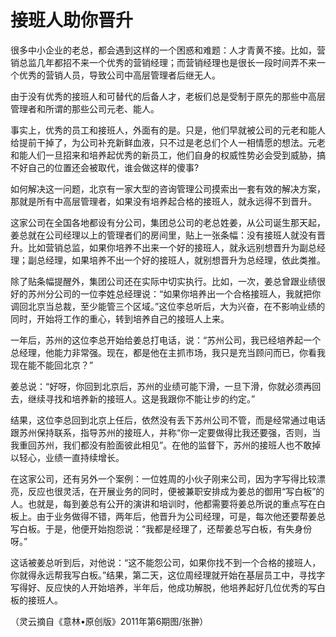# 接班人助你晋升

很多中小企业的老总，都会遇到这样的一个困惑和难题：人才青黄不接。比如，营销总监几年都招不来一个优秀的营销经理；而营销经理也是很长一段时间弄不来一个优秀的营销人员，导致公司中高层管理者后继无人。 

由于没有优秀的接班人和可替代的后备人才，老板们总是受制于原先的那些中高层管理者和所谓的那些公司元老、能人。 

事实上，优秀的员工和接班人，外面有的是。只是，他们早就被公司的元老和能人给提前干掉了，为公司补充新鲜血液，只不过是老总们个人一相情愿的想法。元老和能人们一旦招来和培养起优秀的新员工，他们自身的权威性势必会受到威胁，搞不好自己的位置还会被取代，谁会做这样的傻事? 

如何解决这一问题，北京有一家大型的咨询管理公司摸索出一套有效的解决方案，那就是所有中高层管理者，如果没有培养起合格的接班人，就永远得不到晋升。 

这家公司在全国各地都设有分公司，集团总公司的老总姓姜，从公司诞生那天起，姜总就在公司经理以上的管理者们的房间里，贴上一张条幅：没有接班人就没有晋升。比如营销总监，如果你培养不出来一个好的接班人，就永远别想晋升为副总经理；副总经理，如果培养不出一个好的接班人，就别想晋升为总经理，依此类推。 

除了贴条幅提醒外，集团公司还在实际中切实执行。比如，一次，姜总曾跟业绩很好的苏州分公司的一位李姓总经理说：“如果你培养出一个合格接班人，我就把你调回北京当总裁，至少能管三个区域。”这位李总听后，大为兴奋，在不影响业绩的同时，开始将工作的重心，转到培养自己的接班人上来。 

一年后，苏州的这位李总开始给姜总打电话，说：“苏州公司，我已经培养起一个总经理，他能力非常强。现在，都是他在主抓市场，我只是充当顾问而已，你看我现在能不能回北京？” 

姜总说：“好呀，你回到北京后，苏州的业绩可能下滑，一旦下滑，你就必须再回去，继续寻找和培养新的接班人。这是我跟你不能让步的约定。” 

结果，这位李总回到北京上任后，依然没有丢下苏州公司不管，而是经常通过电话跟苏州保持联系，指导苏州的接班人，并称“你一定要做得比我还要强，否则，当我重回苏州，我们都没有脸面彼此相见”。在他的监督下，苏州的接班人也不敢掉以轻心，业绩一直持续增长。 

在这家公司，还有另外一个案例：一位姓周的小伙子刚来公司，因为字写得比较漂亮，反应也很灵活，在开展业务的同时，便被兼职安排成为姜总的御用“写白板”的人。也就是，每到姜总有公开的演讲和培训时，他都需要将姜总所说的重点写在白板上。由于业务做得不错，两年后，他晋升为公司经理，可是，每次他还要帮姜总写白板。于是，他便开始抱怨说：“我都是经理了，还帮姜总写白板，有失身份呀。” 

这话被姜总听到后，对他说：“这不能怨公司，如果你找不到一个合格的接班人，你就得永远帮我写白板。”结果，第二天，这位周经理就开始在基层员工中，寻找字写得好、反应快的人开始培养，半年后，他成功解脱，他培养起好几位优秀的写白板的接班人。 

（灵云摘自《意林•原创版》2011年第6期图/张翀）